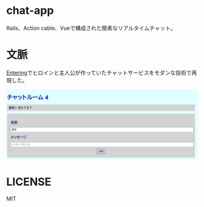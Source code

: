 # chat-app
Rails、Action cable、Vueで構成された簡素なリアルタイムチャット。

# 文脈
[Entering](https://riq0h.jp/2023/04/30/232125/)でヒロインと主人公が作っていたチャットサービスをモダンな技術で再現した。

![](/img/img.png)

# LICENSE
MIT
